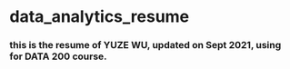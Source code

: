 # data_analytics_resume
### this is the resume of YUZE WU, updated on Sept 2021, using for DATA 200 course.
